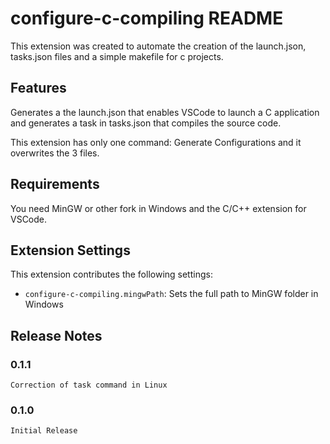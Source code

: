 # configure-c-compiling README

This extension was created to automate the creation of the launch.json, tasks.json files and a simple makefile for c projects.

## Features

Generates a the launch.json that enables VSCode to launch a C application and generates a task in tasks.json that compiles the source code.

This extension has only one command: Generate Configurations and it overwrites the 3 files.

## Requirements

You need MinGW or other fork in Windows and the C/C++ extension for VSCode.

## Extension Settings

This extension contributes the following settings:

* `configure-c-compiling.mingwPath`: Sets the full path to MinGW folder in Windows

## Release Notes

### 0.1.1
    Correction of task command in Linux

### 0.1.0
    Initial Release
